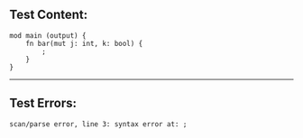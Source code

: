
Test Content: 
-------------------------
```
mod main (output) {
    fn bar(mut j: int, k: bool) {
        ;
    }
}
```
------------------------

Test Errors:
-------------------------
```
scan/parse error, line 3: syntax error at: ;
```
